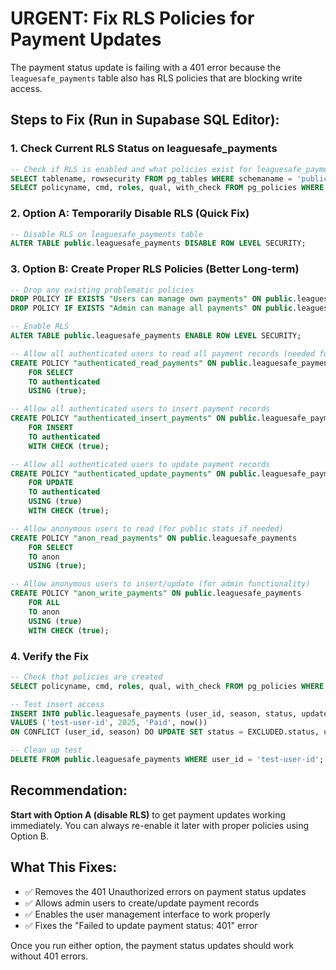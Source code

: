 # URGENT: Fix RLS Policies for Payment Updates

The payment status update is failing with a 401 error because the `leaguesafe_payments` table also has RLS policies that are blocking write access.

## Steps to Fix (Run in Supabase SQL Editor):

### 1. Check Current RLS Status on leaguesafe_payments
```sql
-- Check if RLS is enabled and what policies exist for leaguesafe_payments
SELECT tablename, rowsecurity FROM pg_tables WHERE schemaname = 'public' AND tablename = 'leaguesafe_payments';
SELECT policyname, cmd, roles, qual, with_check FROM pg_policies WHERE schemaname = 'public' AND tablename = 'leaguesafe_payments';
```

### 2. Option A: Temporarily Disable RLS (Quick Fix)
```sql
-- Disable RLS on leaguesafe_payments table
ALTER TABLE public.leaguesafe_payments DISABLE ROW LEVEL SECURITY;
```

### 3. Option B: Create Proper RLS Policies (Better Long-term)
```sql
-- Drop any existing problematic policies
DROP POLICY IF EXISTS "Users can manage own payments" ON public.leaguesafe_payments;
DROP POLICY IF EXISTS "Admin can manage all payments" ON public.leaguesafe_payments;

-- Enable RLS
ALTER TABLE public.leaguesafe_payments ENABLE ROW LEVEL SECURITY;

-- Allow all authenticated users to read all payment records (needed for admin)
CREATE POLICY "authenticated_read_payments" ON public.leaguesafe_payments
    FOR SELECT 
    TO authenticated
    USING (true);

-- Allow all authenticated users to insert payment records
CREATE POLICY "authenticated_insert_payments" ON public.leaguesafe_payments
    FOR INSERT 
    TO authenticated
    WITH CHECK (true);

-- Allow all authenticated users to update payment records
CREATE POLICY "authenticated_update_payments" ON public.leaguesafe_payments
    FOR UPDATE 
    TO authenticated
    USING (true)
    WITH CHECK (true);

-- Allow anonymous users to read (for public stats if needed)
CREATE POLICY "anon_read_payments" ON public.leaguesafe_payments
    FOR SELECT 
    TO anon
    USING (true);

-- Allow anonymous users to insert/update (for admin functionality)
CREATE POLICY "anon_write_payments" ON public.leaguesafe_payments
    FOR ALL
    TO anon
    USING (true)
    WITH CHECK (true);
```

### 4. Verify the Fix
```sql
-- Check that policies are created
SELECT policyname, cmd, roles, qual, with_check FROM pg_policies WHERE schemaname = 'public' AND tablename = 'leaguesafe_payments';

-- Test insert access
INSERT INTO public.leaguesafe_payments (user_id, season, status, updated_at) 
VALUES ('test-user-id', 2025, 'Paid', now()) 
ON CONFLICT (user_id, season) DO UPDATE SET status = EXCLUDED.status, updated_at = EXCLUDED.updated_at;

-- Clean up test
DELETE FROM public.leaguesafe_payments WHERE user_id = 'test-user-id';
```

## Recommendation:

**Start with Option A (disable RLS)** to get payment updates working immediately. You can always re-enable it later with proper policies using Option B.

## What This Fixes:

- ✅ Removes the 401 Unauthorized errors on payment status updates
- ✅ Allows admin users to create/update payment records
- ✅ Enables the user management interface to work properly
- ✅ Fixes the "Failed to update payment status: 401" error

Once you run either option, the payment status updates should work without 401 errors.
